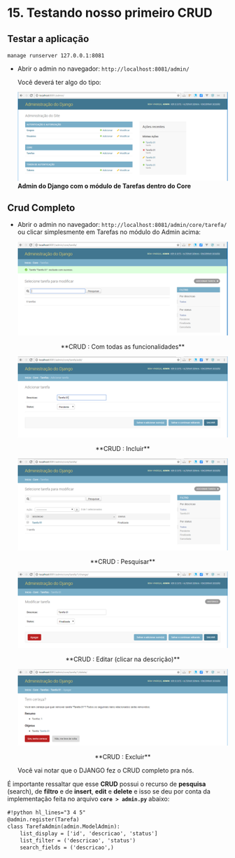 # 15. Testando nosso primeiro CRUD

## Testar a aplicação

  ``` dos
  manage runserver 127.0.0.1:8081
  ```

* Abrir o admin no navegador: `http://localhost:8081/admin/`

  Você deverá ter algo do tipo:

  [![Tarefas Menu](../assets/images/tarefa_menu.PNG)](../assets/images/tarefa_menu.PNG)
**Admin do Django com o módulo de Tarefas dentro do Core**

## Crud Completo

* Abrir o admin no navegador: `http://localhost:8081/admin/core/tarefa/` ou clicar simplesmente em Tarefas no módulo do Admin acima:

  [![Tarefas Crud](../assets/images/tarefa_crud.PNG)](../assets/images/tarefa_crud.PNG)
  <center>**CRUD : Com todas as funcionalidades**</center>

  [![Tarefas Insert](../assets/images/tarefa_crud_insert.PNG)](../assets/images/tarefa_crud_insert.PNG)
  <center>**CRUD : Incluir**</center>

  [![Tarefas Edit](../assets/images/tarefa_crud_inserted.PNG)](../assets/images/tarefa_crud_inserted.PNG)
  <center>**CRUD : Pesquisar**</center>

  [![Tarefas Edit](../assets/images/tarefa_crud_edit.PNG)](../assets/images/tarefa_crud_edit.PNG)
  <center>**CRUD : Editar (clicar na descrição)**</center>

  [![Tarefas Delete](../assets/images/tarefa_crud_delete.PNG)](../assets/images/tarefa_crud_delete.PNG)
  <center>**CRUD : Excluir**</center>

  Você vai notar que o DJANGO fez o CRUD completo pra nós.

É importante ressaltar que esse **CRUD** possui o recurso de **pesquisa** (search), de **filtro** e de **insert**, **edit** e **delete** e isso se deu por conta da implementação feita no arquivo **`core > admin.py`** abaixo:

    #!python hl_lines="3 4 5"
    @admin.register(Tarefa)
    class TarefaAdmin(admin.ModelAdmin):
        list_display = ['id', 'descricao', 'status']
        list_filter = ('descricao', 'status')
        search_fields = ('descricao',)

